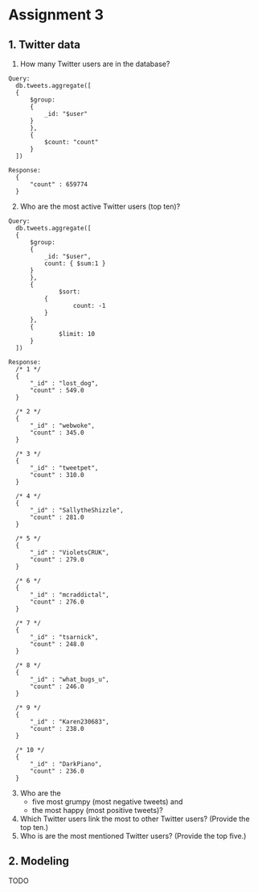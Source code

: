 # Assignment 3

## 1. Twitter data
1. How many Twitter users are in the database?

  ```
  Query:
	db.tweets.aggregate([
	{
		$group:
		{
			_id: "$user"
		}
		},
		{
			$count: "count"
		}
	])
  ```

  ```
  Response:
	{
		"count" : 659774
	}
  ```

2. Who are the most active Twitter users (top ten)?

  ```
  Query:
	db.tweets.aggregate([
	{
	    $group:
		{
		    _id: "$user",
		    count: { $sum:1 }
		}
		},
		{
				$sort:
			{
					count: -1
			}
		},
		{
				$limit: 10
		}
	])
  ```

  ```
  Response:
	/* 1 */
	{
	    "_id" : "lost_dog",
	    "count" : 549.0
	}

	/* 2 */
	{
	    "_id" : "webwoke",
	    "count" : 345.0
	}

	/* 3 */
	{
	    "_id" : "tweetpet",
	    "count" : 310.0
	}

	/* 4 */
	{
	    "_id" : "SallytheShizzle",
	    "count" : 281.0
	}

	/* 5 */
	{
	    "_id" : "VioletsCRUK",
	    "count" : 279.0
	}

	/* 6 */
	{
	    "_id" : "mcraddictal",
	    "count" : 276.0
	}

	/* 7 */
	{
	    "_id" : "tsarnick",
	    "count" : 248.0
	}

	/* 8 */
	{
	    "_id" : "what_bugs_u",
	    "count" : 246.0
	}

	/* 9 */
	{
	    "_id" : "Karen230683",
	    "count" : 238.0
	}

	/* 10 */
	{
	    "_id" : "DarkPiano",
	    "count" : 236.0
	}
  ```

3. Who are the 
	  * five most grumpy (most negative tweets) and 
	  * the most happy (most positive tweets)? 
4. Which Twitter users link the most to other Twitter users? (Provide the top ten.)
5. Who is are the most mentioned Twitter users? (Provide the top five.)

## 2. Modeling
TODO
